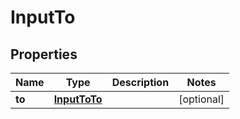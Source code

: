 

# InputTo


## Properties

| Name | Type | Description | Notes |
|------------ | ------------- | ------------- | -------------|
|**to** | [**InputToTo**](InputToTo.md) |  |  [optional] |



